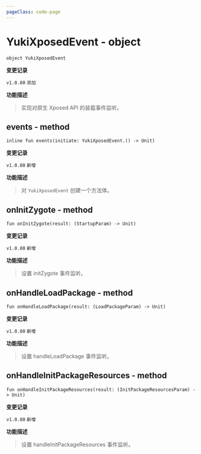 ```yaml
---
pageClass: code-page
---
```


# YukiXposedEvent <span class="symbol">- object</span>

```kotlin:no-line-numbers
object YukiXposedEvent
```

**变更记录**

`v1.0.80` `添加`

**功能描述**

> 实现对原生 Xposed API 的装载事件监听。

## events <span class="symbol">- method</span>

```kotlin:no-line-numbers
inline fun events(initiate: YukiXposedEvent.() -> Unit)
```

**变更记录**

`v1.0.80` `新增`

**功能描述**

> 对 `YukiXposedEvent` 创建一个方法体。

## onInitZygote <span class="symbol">- method</span>

```kotlin:no-line-numbers
fun onInitZygote(result: (StartupParam) -> Unit)
```

**变更记录**

`v1.0.80` `新增`

**功能描述**

> 设置 initZygote 事件监听。

## onHandleLoadPackage <span class="symbol">- method</span>

```kotlin:no-line-numbers
fun onHandleLoadPackage(result: (LoadPackageParam) -> Unit)
```

**变更记录**

`v1.0.80` `新增`

**功能描述**

> 设置 handleLoadPackage 事件监听。

## onHandleInitPackageResources <span class="symbol">- method</span>

```kotlin:no-line-numbers
fun onHandleInitPackageResources(result: (InitPackageResourcesParam) -> Unit)
```

**变更记录**

`v1.0.80` `新增`

**功能描述**

> 设置 handleInitPackageResources 事件监听。